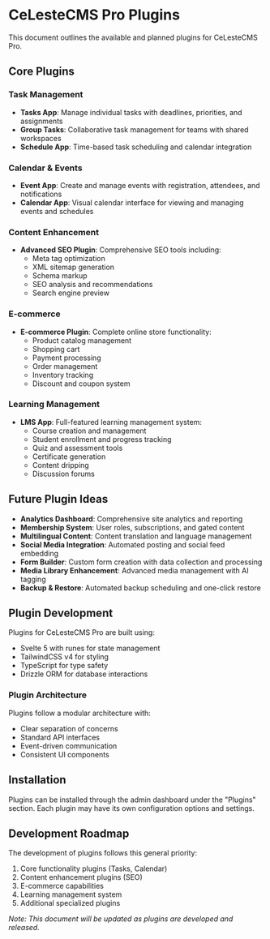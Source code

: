 # CeLesteCMS Pro Plugins

This document outlines the available and planned plugins for CeLesteCMS Pro.

## Core Plugins

### Task Management

- **Tasks App**: Manage individual tasks with deadlines, priorities, and assignments
- **Group Tasks**: Collaborative task management for teams with shared workspaces
- **Schedule App**: Time-based task scheduling and calendar integration

### Calendar & Events

- **Event App**: Create and manage events with registration, attendees, and notifications
- **Calendar App**: Visual calendar interface for viewing and managing events and schedules

### Content Enhancement

- **Advanced SEO Plugin**: Comprehensive SEO tools including:
  - Meta tag optimization
  - XML sitemap generation
  - Schema markup
  - SEO analysis and recommendations
  - Search engine preview

### E-commerce

- **E-commerce Plugin**: Complete online store functionality:
  - Product catalog management
  - Shopping cart
  - Payment processing
  - Order management
  - Inventory tracking
  - Discount and coupon system

### Learning Management

- **LMS App**: Full-featured learning management system:
  - Course creation and management
  - Student enrollment and progress tracking
  - Quiz and assessment tools
  - Certificate generation
  - Content dripping
  - Discussion forums

## Future Plugin Ideas

- **Analytics Dashboard**: Comprehensive site analytics and reporting
- **Membership System**: User roles, subscriptions, and gated content
- **Multilingual Content**: Content translation and language management
- **Social Media Integration**: Automated posting and social feed embedding
- **Form Builder**: Custom form creation with data collection and processing
- **Media Library Enhancement**: Advanced media management with AI tagging
- **Backup & Restore**: Automated backup scheduling and one-click restore

## Plugin Development

Plugins for CeLesteCMS Pro are built using:
- Svelte 5 with runes for state management
- TailwindCSS v4 for styling
- TypeScript for type safety
- Drizzle ORM for database interactions

### Plugin Architecture

Plugins follow a modular architecture with:
- Clear separation of concerns
- Standard API interfaces
- Event-driven communication
- Consistent UI components

## Installation

Plugins can be installed through the admin dashboard under the "Plugins" section. Each plugin may have its own configuration options and settings.

## Development Roadmap

The development of plugins follows this general priority:
1. Core functionality plugins (Tasks, Calendar)
2. Content enhancement plugins (SEO)
3. E-commerce capabilities
4. Learning management system
5. Additional specialized plugins

*Note: This document will be updated as plugins are developed and released.*
